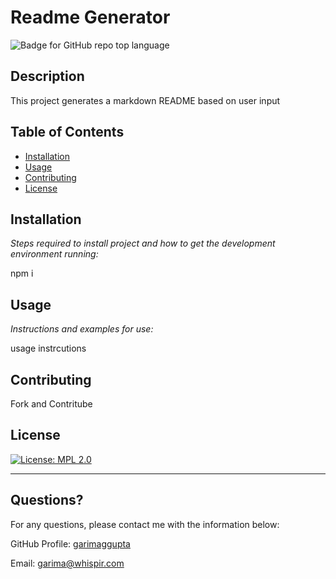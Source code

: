 # Readme Generator
    
![Badge for GitHub repo top language](https://img.shields.io/github/languages/top/garimaggupta/hw5?style=flat&logo=appveyor)


## Description
    
This project generates a markdown README based on user input

## Table of Contents
* [Installation](#installation)
* [Usage](#usage)
* [Contributing](#contributing)
* [License](#license)


## Installation
  
*Steps required to install project and how to get the development environment running:*
  
npm i

## Usage 
  
*Instructions and examples for use:*
  
usage instrcutions

## Contributing

Fork and Contritube

  
## License

[![License: MPL 2.0](https://img.shields.io/badge/License-MPL%202.0-brightgreen.svg)](https://opensource.org/licenses/MPL-2.0)


---
  
## Questions?
  
For any questions, please contact me with the information below:
 
GitHub Profile: [garimaggupta](https://github.com/garimaggupta) 
  
Email: garima@whispir.com